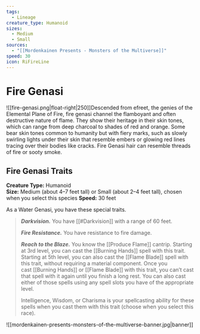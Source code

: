 ```yaml
---
tags:
  - Lineage
creature_type: Humanoid
sizes:
  - Medium
  - Small
sources:
  - "[[Mordenkainen Presents - Monsters of the Multiverse]]"
speed: 30
icon: RiFireLine
---
```

# Fire Genasi
![[fire-genasi.png|float-right|250]]Descended from efreet, the genies of the Elemental Plane of Fire, fire genasi channel the flamboyant and often destructive nature of flame. They show their heritage in their skin tones, which can range from deep charcoal to shades of red and orange. Some bear skin tones common to humanity but with fiery marks, such as slowly swirling lights under their skin that resemble embers or glowing red lines tracing over their bodies like cracks. Fire Genasi hair can resemble threads of fire or sooty smoke.

## Fire Genasi Traits
**Creature Type:** Humanoid  
**Size:** Medium (about 4–7 feet tall) or Small (about 2–4 feet tall), chosen when you select this species
**Speed:** 30 feet

As a Water Genasi, you have these special traits.
>**_Darkvision._** You have [[#Darkvision]] with a range of 60 feet.
>
>**_Fire Resistance._** You have resistance to fire damage.
>
>**_Reach to the Blaze._** You know the [[Produce Flame]] cantrip. Starting at 3rd level, you can cast the [[Burning Hands]] spell with this trait. Starting at 5th level, you can also cast the [[Flame Blade]] spell with this trait, without requiring a material component. Once you cast [[Burning Hands]] or [[Flame Blade]] with this trait, you can’t cast that spell with it again until you finish a long rest. You can also cast either of those spells using any spell slots you have of the appropriate level.
>
>Intelligence, Wisdom, or Charisma is your spellcasting ability for these spells when you cast them with this trait (choose when you select this race).

![[mordenkainen-presents-monsters-of-the-multiverse-banner.jpg|banner]]
